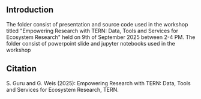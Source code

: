 ## Introduction
The folder consist of presentation and source code used in the workshop titled "Empowering Research with TERN: Data, Tools and Services for Ecosystem Research" held on 9th of September 2025 between 2-4 PM.
The folder consist of powerpoint slide and jupyter notebooks used in the workshop
## Citation
S. Guru and G. Weis (2025): Empowering Research with TERN: Data, Tools and Services for Ecosystem Research, TERN.

